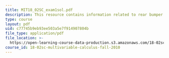 ```yaml
---
title: MIT18_02SC_exam1sol.pdf
description: This resource contains information related to rear bumper.
type: course
layout: pdf
uid: c77745b9eb93ee503a5e7f914907804b
file_type: application/pdf
file_location: >-
  https://open-learning-course-data-production.s3.amazonaws.com/18-02sc-multivariable-calculus-fall-2010/c77745b9eb93ee503a5e7f914907804b_MIT18_02SC_exam1sol.pdf
course_id: 18-02sc-multivariable-calculus-fall-2010
---
```

